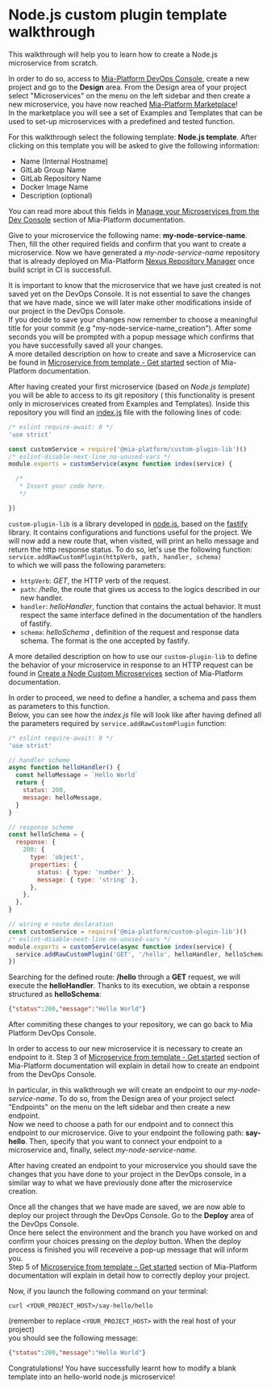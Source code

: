 
# Node.js custom plugin template walkthrough

This walkthrough will help you to learn how to create a Node.js microservice from scratch.

In order to do so, access to [Mia-Platform DevOps Console](https://console.cloud.mia-platform.eu/login), create a new project and go to the **Design** area. From the Design area of your project select "Microservices" on the menu on the left sidebar and then create a new microservice, you have now reached [Mia-Platform Marketplace](https://docs.mia-platform.eu/development_suite/api-console/api-design/marketplace/)!  
In the marketplace you will see a set of Examples and Templates that can be used to set-up microservices with a predefined and tested function.

For this walkthrough select the following template: **Node.js template**. After clicking on this template you will be asked to give the following information:

- Name (Internal Hostname)
- GitLab Group Name
- GitLab Repository Name
- Docker Image Name
- Description (optional)

You can read more about this fields in [Manage your Microservices from the Dev Console](https://docs.mia-platform.eu/development_suite/api-console/api-design/services/) section of Mia-Platform documentation.

Give to your microservice the following name: **my-node-service-name**.  
Then, fill the other required fields and confirm that you want to create a microservice. Now we have generated a *my-node-service-name* repository that is already deployed on Mia-Platform [Nexus Repository Manager](https://nexus.mia-platform.eu/) once build script in CI is successfull.

It is important to know that the microservice that we have just created is not saved yet on the DevOps Console. It is not essential to save the changes that we have made, since we will later make other modifications inside of our project in the DevOps Console.  
If you decide to save your changes now remember to choose a meaningful title for your commit (e.g "my-node-service-name_creation"). After some seconds you will be prompted with a popup message which confirms that you have successfully saved all your changes.  
A more detailed description on how to create and save a Microservice can be found in [Microservice from template - Get started](https://docs.mia-platform.eu/development_suite/api-console/api-design/custom_microservice_get_started/) section of Mia-Platform documentation.

After having created your first microservice (based on *Node.js template*) you will be able to access to its git repository ( this functionality is present only in microservices created from Examples and Templates). Inside this repository you will find an [index.js](https://github.com/mia-platform-marketplace/Node.js-Custom-Plugin-Template/blob/master/index.js) file with the following lines of code:

```js
/* eslint require-await: 0 */
'use strict'

const customService = require('@mia-platform/custom-plugin-lib')()
/* eslint-disable-next-line no-unused-vars */
module.exports = customService(async function index(service) {

  /*
   * Insert your code here.
   */

})
```

`custom-plugin-lib` is a library developed in [node.js](https://github.com/mia-platform/custom-plugin-lib), based on the [fastify](https://fastify.io) library. It contains configurations and functions useful for the project. We will now add a new route that, when visited, will print an hello message and return the http response status. To do so, let's use the following function:
`service.addRawCustomPlugin(httpVerb, path, handler, schema)`  
to which we will pass the following parameters:

- `httpVerb`: *GET*, the HTTP verb of the request.
- `path`: */hello*, the route that gives us access to the logics described in our new handler.
- `handler`: *helloHandler*, function that contains the actual behavior. It must respect the same interface defined in the documentation of the handlers of fastify.
- `schema`: *helloSchema* , definition of the request and response data schema. The format is the one accepted by fastify.

A more detailed description on how to use our `custom-plugin-lib` to define the behavior of your microservice in response to an HTTP request can be found in [Create a Node Custom Microservices](https://docs.mia-platform.eu/development_suite/api-console/api-design/plugin_baas_4/) section of Mia-Platform documentation.

In order to proceed, we need to define a handler, a schema and pass them as parameters to this function.  
Below, you can see how the *index.js* file will look like after having defined all the parameters required by `service.addRawCustomPlugin` function:

```js
/* eslint require-await: 0 */
'use strict'

// handler scheme
async function helloHandler() {
  const helloMessage = `Hello World`
  return {
    status: 200,
    message: helloMessage,
  }
}

// response scheme
const helloSchema = {
  response: {
    200: {
      type: 'object',
      properties: {
        status: { type: 'number' },
        message: { type: 'string' },
      },
    },
  },
}

// wiring e route declaration
const customService = require('@mia-platform/custom-plugin-lib')()
/* eslint-disable-next-line no-unused-vars */
module.exports = customService(async function index(service) {
  service.addRawCustomPlugin('GET', '/hello', helloHandler, helloSchema)
})
```

Searching for the defined route: **/hello** through a **GET** request, we will execute the **helloHandler**. Thanks to its execution, we obtain a response structured as **helloSchema**:  

```json
{"status":200,"message":"Hello World"}
```

After commiting these changes to your repository, we can go back to Mia Platform DevOps Console.

In order to access to our new microservice it is necessary to create an endpoint to it. Step 3 of [Microservice from template - Get started](https://docs.mia-platform.eu/development_suite/api-console/api-design/custom_microservice_get_started/) section of Mia-Platform documentation will explain in detail how to create an endpoint from the DevOps Console.

In particular, in this walkthrough we will create an endpoint to our *my-node-service-name*. To do so, from the Design area of your project select "Endpoints" on the menu on the left sidebar and then create a new endpoint.  
Now we need to choose a path for our endpoint and to connect this endpoint to our microservice. Give to your endpoint the following path: **say-hello**. Then, specify that you want to connect your endpoint to a microservice and, finally, select *my-node-service-name*.

After having created an endpoint to your microservice you should save the changes that you have done to your project in the DevOps console, in a similar way to what we have previously done after the microservice creation.

Once all the changes that we have made are saved, we are now able to deploy our project through the DevOps Console. Go to the **Deploy** area of the DevOps Console.  
Once here select the environment and the branch you have worked on and confirm your choices pressing on the *deploy* button. When the deploy process is finished you will receveive a pop-up message that will inform you.  
Step 5 of [Microservice from template - Get started](https://docs.mia-platform.eu/development_suite/api-console/api-design/custom_microservice_get_started/) section of Mia-Platform documentation will explain in detail how to correctly deploy your project.

Now, if you launch the following command on your terminal:

```shell
curl <YOUR_PROJECT_HOST>/say-hello/hello
```

(remember to replace `<YOUR_PROJECT_HOST>` with the real host of your project)  
you should see the following message:

```json
{"status":200,"message":"Hello World"}
```

Congratulations! You have successfully learnt how to modify a blank template into an hello-world node.js microservice!
